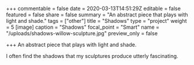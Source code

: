 +++
commentable = false
date = 2020-03-13T14:51:29Z
editable = false
featured = false
share = false
summary = "An abstract piece that plays with light and shade."
tags = ["other"]
title = "Shadows"
type = "project"
weight = 5
[image]
caption = "Shadows"
focal_point = "Smart"
name = "/uploads/shadows-willow-sculpture.jpg"
preview_only = false

+++
An abstract piece that plays with light and shade.

I often find the shadows that my sculptures produce utterly fascinating.